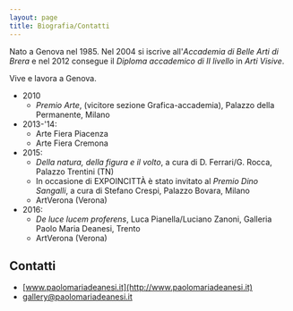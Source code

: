 ```yaml
---
layout: page
title: Biografia/Contatti
---
```


Nato a Genova nel 1985.
Nel 2004 si iscrive all'*Accademia di Belle Arti di Brera* e nel 2012 consegue il *Diploma accademico di II livello* in *Arti Visive*.

Vive e lavora a Genova.

* 2010
  - *Premio Arte*, (vicitore sezione Grafica-accademia), Palazzo della Permanente, Milano
* 2013-'14:
  - Arte Fiera Piacenza
  - Arte Fiera Cremona
* 2015:
  - *Della natura, della figura e il volto*, a cura di D. Ferrari/G. Rocca, Palazzo Trentini (TN)
  - In occasione di EXPOINCITTÀ è stato invitato al *Premio Dino Sangalli*, a cura di Stefano Crespi, Palazzo Bovara, Milano
  - ArtVerona (Verona)
* 2016:
  - *De luce lucem proferens*, Luca Pianella/Luciano Zanoni, Galleria Paolo Maria Deanesi, Trento
  - ArtVerona (Verona)

## Contatti

* [www.paolomariadeanesi.it](http://www.paolomariadeanesi.it)
* [gallery@paolomariadeanesi.it](mailto:gallery@paolomariadeanesi.it)

